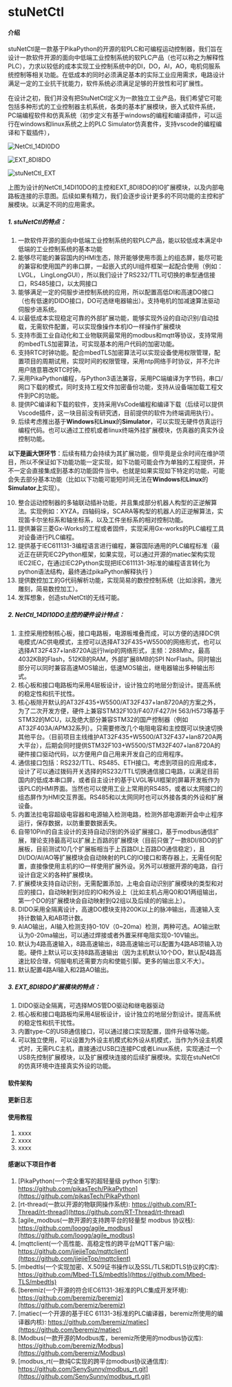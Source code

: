 # stuNetCtl

#### 介绍

​        stuNetCtl是一款基于PikaPython的开源的软PLC和可编程运动控制器，我们旨在设计一款软件开源的面向中低端工业控制系统的软PLC产品（也可以称之为解释性PLC），力求以较低的成本实现工业控制系统中的DI，DO，AI，AO，电机伺服系统控制等相关功能。在低成本的同时必须满足基本的实际工业应用需求，电路设计满足一定的工业抗干扰能力，软件系统必须满足足够的开放性和可扩展性。

​        在设计之初，我们并没有把StuNetCtl定义为一款独立工业产品，我们希望它可能包括多种形式的工业控制器主机系统，各类的基本扩展模块，嵌入式软件系统，PC端编程软件和仿真系统（初步定义有基于windows的编程和编译插件，可以运行在windows和linux系统之上的PLC Simulator仿真套件，支持vscode的编程编译和下载插件），



![NetCtl_14DI0DO](img/NetCtl_14DI0DO.png)

![EXT_8DI8DO](img/EXT_8DI8DO.png)

![stuNetCtl_EXT](img/stuNetCtl_EXT.jpg)

​        上图为设计的NetCtl_14DI10DO的主控和EXT_8DI8DO的IO扩展模块，以及内部电路板连接的示意图。后续如果有精力，我们会逐步设计更多的不同功能的主控和扩展模块。以满足不同的应用需求。

##### 1. stuNetCtl的特点：

1. 一款软件开源的面向中低端工业控制系统的软PLC产品，能以较低成本满足中低端的工业控制系统的基本功能
2. 能够尽可能的兼容国内的HMI生态，除开能够使用市面上的组态屏，能尽可能的兼容和使用国产的串口屏，一起嵌入式的UI组件框架一起配合使用（例如：LVGL， LingLongGUI），所以我们设计了RS232/TTL可切换的串型通信接口，RS485接口，以太网接口
3. 能够满足一定的伺服步进控制系统的应用，所以配置高低DI和高速DO接口（也有低速的DIDO接口，DO可选继电器输出）。支持电机的加减速算法驱动伺服步进系统。
4. 以最低成本实现稳定可靠的外部扩展功能，能够实现外设的自动识别/自动挂载，无需软件配置，可以实现像操作本机IO一样操作扩展模块
5. 支持市面工业自动化和工业物联网最常用的modbus和mqtt等协议，支持常用的mbedTLS加密算法，可实现基本的用户代码的加密功能。
6. 支持RTC时钟功能。配合mbedTLS加密算法可以实现设备使用权限管理，配置项目的周期试用，实现时间的权限管理，采用ntp网络手时协议，并不允许用户随意篡改RTC时钟。
7. 采用PikaPython编程，与Python3语法兼容，采用PC端编译为字节码，串口/网口下载的模式，同时支持工程文件加密备份功能，支持从设备端加载工程文件到PC的功能。
8. 提供PC编译和下载的软件，支持采用VsCode编程和编译下载（后续可以提供Vscode插件，这一块目前没有研究透，目前提供的软件为终端调用执行）。
9. 后续考虑推出基于**Windows**和**Linux**的**Simulator**，可以实现无硬件仿真运行编程代码。也可以通过工控机或者linux终端外挂扩展模块，仿真器的真实外设控制功能。

​        **以下是画大饼环节**：后续有精力会持续为其扩展功能，但毕竟是业余时间在维护项目，所以不保证如下功能功能一定实现，如下功能可能会作为单独的工程提供，并不一定会直接集成到基本的功能固件当中。也就是如果实现如下特定的功能，可能会失去部分基本功能（比如以下功能可能短时间无法在**Windows**和**Linux**的**Simulator上**实现）。

10. 整合运动控制器的多轴联动插补功能，并且集成部分机器人构型的正逆解算法。实现例如：XYZA，四轴码垛，SCARA等构型的机器人的正逆解算法，实现笛卡尔坐标系和轴坐标系，以及工件坐标系的相对控制功能。
11. 提供兼容三菱Gx-Works的工程或者固件，实现采用Gx-works的PLC编程工具对设备进行PLC编程。
12. 提供基于IEC611131-3编程语言进行编程，兼容国际通用的PLC编程标准（最近正在研究IEC2Python框架，如果实现，可以通过开源的matiec架构实现IEC2IEC，在通过IEC2Python实现把IEC611131-3标准的编程语言转化为python语法结构，最终通过pikaPython解释执行 ）
13. 提供数控加工的G代码解析功能，实现简易的数控控制系统（比如涂鸦，激光雕刻，简易数控加工）。
14. 发挥想象，创造stuNetCtl的无线可能。

##### 2. NetCtl_14DI10DO主控的硬件设计特点：

1. 主控采用控制核心板，接口电路板，电源板堆叠而成，可以方便的选择DC供电模式/AC供电模式，主控可以选择AT32F435+W5500的网络形式，也可以选择AT32F437+lan8720A运行lwip的网络形式，主频：288Mhz，最高4032KB的Flash，512KB的RAM，外部扩展8MB的SPI NorFlash。同时输出部分可以同时兼容高速MOS输出，低速MOS输出，继电器输出多种输出形式。
2. 核心板和接口电路板均采用4层板设计，设计独立的地层分割设计。提高系统的稳定性和抗干扰性。
3. 核心板除开默认的AT32F435+W5500/AT32F437+lan8720A的方案之外，为了二次开发方便，硬件上兼容STM32F103/F407/F427/H 563/H573等基于STM32的MCU，以及绝大部分兼容STM32的国产控制器（例如AT32F403A/APM32系列）。只需要修改几个电阻电容和主控既可以快速切换其他平台。（目前项目主线维护AT32F435+W5500/AT32F437+lan8720A两大平台），后期会同时提供STM32F103+W5500/STM32F407+lan8720A的硬件接口驱动代码，以方便用户自己用来开发自己的应用程序。
4. 通信接口包括：RS232/TTL、RS485、ETH接口。考虑到项目的应用成本，设计了可以通过拨码开关选择的RS232/TTL切换通信接口电路，以满足目前国内的低成本串口屏，或者自主设计的基于LVGL等UI框架的屏幕开发板作为该PLC的HMI界面。当然也可以使用工业上常用的RS485，或者以太网接口的组态屏作为HMI交互界面。RS485和以太网同时也可以外接各类的外设和扩展设备。
5. 内置法拉电容超级电容器和电源输入检测电路，检测外部电源断开会中止程序运行，保存数据，以防重要数据丢失。
6. 自带10Pin的自主设计的支持自动识别的外设扩展接口，基于modbus通信扩展，理论支持最高可以扩展上百路的扩展模块（目前只做了一款8DI/8DO的扩展板，目前测试10几个扩展板相当于上百路DI上百路DO通信稳定），且DI/DO/AI/AO等扩展模块会自动映射的PLC的IO接口和寄存器上，无需任何配置，直接像使用主机的IO一样使用扩展外设。另外可以根据开源的电路，自行设计自定义的各种扩展模块。
7. 扩展模块支持自动识别，无需配置添加，上电会自动识别扩展模块的类型和对应的接口，自动映射到对应的IO和外设上（比如主机占用Q0和Q1两组输出，第一个DO的扩展模块会自动映射到Q2组以及后续的的输出上）。
8. DIDO采用全隔离设计，高速DO模块支持200K以上的脉冲输出，高速输入支持计数输入和AB项计数。
9. AIAO输出，AI输入检测支持0-10V（0~20ma）检测，两种可选。AO输出默认为0-20ma输出，可以通过焊接或者外置采样电阻实现0-10V输出。
10. 默认为4路高速输入，8路高速输出，8路高速输出可以配置为4路AB项输入功能。硬件上默认可以支持8路高速输出（因为主机默认10个DO，默认配4路高速比较合理，伺服电机还需要方向和使能引脚。更多的输出意义不大）。
11. 默认配置4路AI输入和2路AO输出。

##### 3. EXT_8DI8DO扩展模块的特点：

1. DIDO驱动全隔离，可选择MOS管DO驱动和继电器驱动
1. 核心板和接口电路板均采用4层板设计，设计独立的地层分割设计。提高系统的稳定性和抗干扰性。
1. 内置type-C的USB通信接口，可以通过接口实现配置，固件升级等功能。
1. 可以独立使用，可以设置为外设主机模式和外设从机模式，当作为外设主机模式时，无需PLC主机，直接通过USB口连接PC或者Linux系统，实现通过一个USB先控制扩展模块，以及扩展模块连接的后续扩展模块。实现在stuNetCtl的仿真环境中连接真实外设的功能。

#### 软件架构


#### 更新日志




#### 使用教程

1.  xxxx
2.  xxxx
3.  xxxx

#### 感谢以下项目作者

1.  [PikaPython(一个完全重写的超轻量级 python 引擎): https://github.com/pikasTech/PikaPython](https://github.com/pikasTech/PikaPython)
2.  [rt-thread(一款以开源的物联网操作系统): https://github.com/RT-Thread/rt-thread](https://github.com/RT-Thread/rt-thread)
3.  [agile_modbus(一款开源的支持跨平台的轻量型 modbus 协议栈): https://github.com/loogg/agile_modbus](https://github.com/loogg/agile_modbus)
4.  [mqttclient(一个高性能、高稳定性的跨平台MQTT客户端): https://github.com/jiejieTop/mqttclient](https://github.com/jiejieTop/mqttclient)
5.  [mbedtls(一个实现加密、X.509证书操作以及SSL/TLS和DTLS协议的C库): https://github.com/Mbed-TLS/mbedtls](https://github.com/Mbed-TLS/mbedtls)
6.  [beremiz(一个开源的符合IEC61131-3标准的PLC集成开发环境): https://github.com/beremiz/beremiz](https://github.com/beremiz/beremiz)
7.  [matiec(一个开源的基于IEC 61131-3标准的PLC编译器，beremiz所使用的编译器内核): https://github.com/beremiz/matiec](https://github.com/beremiz/matiec)
8.  [Modbus(一款开源的Modbus库，beremiz所使用的modbus协议库): https://github.com/beremiz/Modbus](https://github.com/beremiz/Modbus)
9.  [modbus_rt(一款纯C实现的跨平台modbus协议通信库): https://github.com/SenySunny/modbus_rt.git](https://github.com/SenySunny/modbus_rt.git)

